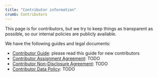 ```yaml
---
title: "Contributor information"
crumb: Contributors
---
```


This page is for contributors, but we try to keep things as transparent as possible, so our internal policies are publicly available.

We have the following guides and legal documents:

* [Contributor Guide](/contributors/guide): please read this guide for new contributors
* [Contributor Assignment Agreement](/contributors/caa): TODO
* [Contributor Non-Disclosure Agreement](/contributors/nda): TODO
* [Contributor Data Policy](/contributors/data-policy): TODO
